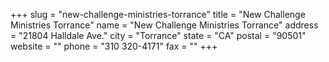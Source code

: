 +++
slug = "new-challenge-ministries-torrance"
title = "New Challenge Ministries Torrance"
name = "New Challenge Ministries Torrance"
address = "21804 Halldale Ave."
city = "Torrance"
state = "CA"
postal = "90501"
website = ""
phone = "310 320-4171"
fax = ""
+++
